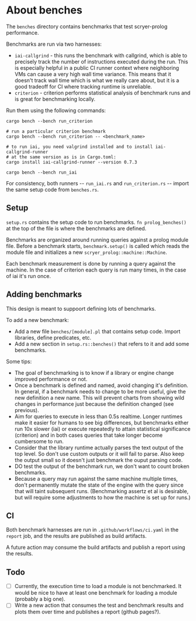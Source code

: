 # About benches

The `benches` directory contains benchmarks that test scryer-prolog performance.

Benchmarks are run via two harnesses:

* `iai-callgrind` - this runs the benchmark with callgrind, which is able to
  precisely track the number of instructions executed during the run. This is
  especially helpful in a public CI runner context where neighboring VMs can
  cause a very high wall time variance. This means that it doesn't track wall
  time which is what we really care about, but it is a good tradeoff for CI
  where tracking runtime is unreliable.
* `criterion` - criterion performs statistical analysis of benchmark runs and is
  great for benchmarking locally.

Run them using the following commands:

```
cargo bench --bench run_criterion

# run a particular criterion benchmark
cargo bench --bench run_criterion -- <benchmark_name>

# to run iai, you need valgrind installed and to install iai-callgrind-runner
# at the same version as is in Cargo.toml:
cargo install iai-callgrind-runner --version 0.7.3

cargo bench --bench run_iai
```

For consistency, both runners -- `run_iai.rs` and `run_criterion.rs` -- import
the same setup code from `benches.rs`.

## Setup

`setup.rs` contains the setup code to run benchmarks. `fn prolog_benches()` at
the top of the file is where the benchmarks are defined.

Benchmarks are organized around running queries against a prolog module file.
Before a benchmark starts, `benchmark.setup()` is called which reads the module
file and initializes a new `scryer_prolog::machine::Machine`.

Each benchmark measurement is done by running a query against the machine. In
the case of criterion each query is run many times, in the case of iai it's run
once.

## Adding benchmarks

This design is meant to suppoort defining lots of benchmarks.

To add a new benchmark:

* Add a new file `benches/[module].pl` that contains setup code. Import
  libraries, define predicates, etc.
* Add a new section in `setup.rs::benches()` that refers to it and add some
  benchmarks.

Some tips:

* The goal of benchmarking is to know if a library or engine change improved
  performance or not.
* Once a benchmark is defined and named, avoid changing it's definition. In
  general, if a benchmark needs to change to be more useful, give the new
  definition a new name. This will prevent charts from showing wild changes in
  performance just because the definition changed (see previous).
* Aim for queries to execute in less than 0.5s realtime. Longer runtimes make it
  easier for humans to see big differences, but benchmarks either run 10x slower
  (iai) or execute repeatedly to attain statistical significance (criterion) and
  in both cases queries that take longer become cumbersome to run.
* Consider that the library runtime actually parses the text output of the top
  level. So don't use custom outputs or it will fail to parse. Also keep the
  output small so it doesn't just benchmark the ouput parsing code.
* DO test the output of the benchmark run, we don't want to count broken
  benchmarks.
* Because a query may run against the same machine multiple times, don't
  permanently mutate the state of the engine with the query since that will
  taint subsequent runs. (Benchmarking assertz et al is desirable, but will
  require some adjustments to how the machine is set up for runs.)

## CI

Both benchmark harnesses are run in `.github/workflows/ci.yaml` in the `report`
job, and the results are published as build artifacts.

A future action may consume the build artifacts and publish a report using the
results.

## Todo

- [ ] Currently, the execution time to load a module is not benchmarked. It
  would be nice to have at least one benchmark for loading a module (probably a
  big one).
- [ ] Write a new action that consumes the test and benchmark results and plots
  them over time and publishes a report (github pages?).
